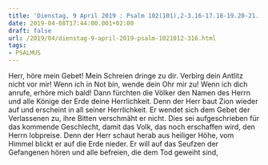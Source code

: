 ```yaml
---
title: 'Dienstag, 9 April 2019 : Psalm 102(101),2-3.16-17.18-19.20-21.'
date: 2019-04-08T17:44:00.001+02:00
draft: false
url: /2019/04/dienstag-9-april-2019-psalm-1021012-316.html
tags: 
- PSALMUS
---
```


Herr, höre mein Gebet! Mein Schreien dringe zu dir. Verbirg dein Antlitz nicht vor mir! Wenn ich in Not bin, wende dein Ohr mir zu! Wenn ich dich anrufe, erhöre mich bald! Dann fürchten die Völker den Namen des Herrn und alle Könige der Erde deine Herrlichkeit. Denn der Herr baut Zion wieder auf und erscheint in all seiner Herrlichkeit. Er wendet sich dem Gebet der Verlassenen zu, ihre Bitten verschmäht er nicht. Dies sei aufgeschrieben für das kommende Geschlecht, damit das Volk, das noch erschaffen wird, den Herrn lobpreise. Denn der Herr schaut herab aus heiliger Höhe, vom Himmel blickt er auf die Erde nieder. Er will auf das Seufzen der Gefangenen hören und alle befreien, die dem Tod geweiht sind,